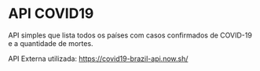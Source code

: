 # API COVID19

API simples que lista todos os países com casos confirmados de COVID-19 e a quantidade de mortes.

API Externa utilizada: https://covid19-brazil-api.now.sh/
